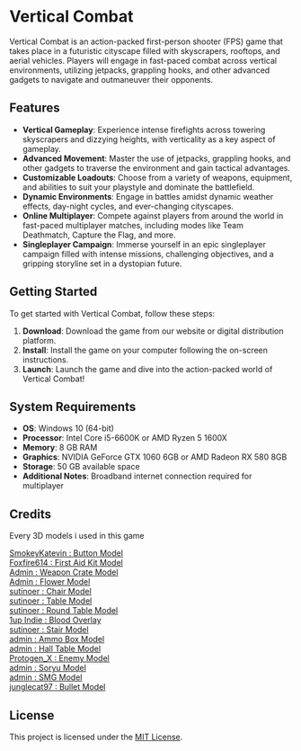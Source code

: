 # Vertical Combat

Vertical Combat is an action-packed first-person shooter (FPS) game that takes place in a futuristic cityscape filled with skyscrapers, rooftops, and aerial vehicles. Players will engage in fast-paced combat across vertical environments, utilizing jetpacks, grappling hooks, and other advanced gadgets to navigate and outmaneuver their opponents.

## Features

- **Vertical Gameplay**: Experience intense firefights across towering skyscrapers and dizzying heights, with verticality as a key aspect of gameplay.
- **Advanced Movement**: Master the use of jetpacks, grappling hooks, and other gadgets to traverse the environment and gain tactical advantages.
- **Customizable Loadouts**: Choose from a variety of weapons, equipment, and abilities to suit your playstyle and dominate the battlefield.
- **Dynamic Environments**: Engage in battles amidst dynamic weather effects, day-night cycles, and ever-changing cityscapes.
- **Online Multiplayer**: Compete against players from around the world in fast-paced multiplayer matches, including modes like Team Deathmatch, Capture the Flag, and more.
- **Singleplayer Campaign**: Immerse yourself in an epic singleplayer campaign filled with intense missions, challenging objectives, and a gripping storyline set in a dystopian future.

## Getting Started

To get started with Vertical Combat, follow these steps:

1. **Download**: Download the game from our website or digital distribution platform.
2. **Install**: Install the game on your computer following the on-screen instructions.
3. **Launch**: Launch the game and dive into the action-packed world of Vertical Combat!

## System Requirements

- **OS**: Windows 10 (64-bit)
- **Processor**: Intel Core i5-6600K or AMD Ryzen 5 1600X
- **Memory**: 8 GB RAM
- **Graphics**: NVIDIA GeForce GTX 1060 6GB or AMD Radeon RX 580 8GB
- **Storage**: 50 GB available space
- **Additional Notes**: Broadband internet connection required for multiplayer

## Credits
Every 3D models i used in this game

[SmokeyKatevin : Button Model](https://www.cgtrader.com/free-3d-models/industrial/other/emergency-button-657362a5-b65e-44ef-a2a1-bd1f20a850ae) <br>
[Foxfire614 : First Aid Kit Model](https://p3dm.ru/files/others/others/20289-aid-kit.html) <br>
[Admin : Weapon Crate Model](https://p3dm.ru/files/others/3812-hangar-crate-full-pallet-.html) <br>
[Admin : Flower Model](https://p3dm.ru/files/others/props/3649-pot-with-flower-.html)  <br>
[sutinoer : Chair Model](https://p3dm.ru/files/furniture/chairs/11660-bar-chair.html)  <br>
[sutinoer : Table Model](https://p3dm.ru/files/furniture/tables/11756-small-table.html)  <br>
[sutinoer : Round Table Model](https://p3dm.ru/files/furniture/tables/11029-vault-roundtable.html)  <br>
[1up Indie : Blood Overlay](https://opengameart.org/content/blood-overlay) <br>
[sutinoer : Stair Model](https://p3dm.ru/files/others/props/10266-stairs.html) <br>
[admin : Ammo Box Model](https://p3dm.ru/files/others/8772-ammo-box-grenade-.html) <br>
[admin : Hall Table Model](https://p3dm.ru/files/furniture/tables/1799-hall-table-.html) <br>
[Protogen_X : Enemy Model](https://www.printables.com/model/648732-angry-cube) <br>
[admin : Soryu Model](https://p3dm.ru/files/characters/sartoons/9982-asuka-langley-soryu.html) <br>
[admin : SMG Model](https://p3dm.ru/files/weapon/submachine-gun/10203-submachine-gun.html) <br>
[junglecat97 : Bullet Model](https://free3d.com/3d-model/bullet-shell-pistol-83409.html) <br>

## License

This project is licensed under the [MIT License](LICENSE).

